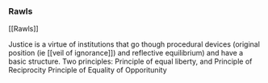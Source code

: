 
### Rawls
[[Rawls]]

Justice is a virtue of institutions that go though procedural devices (original position (ie [[veil of ignorance]]) and reflective equilibrium) and have a basic structure.
Two principles: Principle of equal liberty, and 
	Principle of Reciprocity
		Principle of Equality of Opporitunity
		